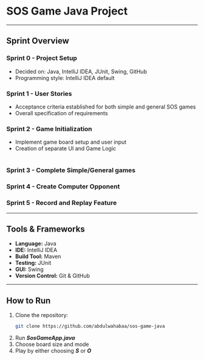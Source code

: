 # SOS Game Java Project

---

## Sprint Overview

### **Sprint 0 - Project Setup**
- Decided on: Java, IntelliJ IDEA, JUnit, Swing, GitHub
- Programming style: IntelliJ IDEA default

### **Sprint 1 - User Stories**
- Acceptance criteria established for both simple and general SOS games
- Overall specification of requirements

### **Sprint 2 - Game Initialization**
- Implement game board setup and user input
- Creation of separate UI and Game Logic

#

### **Sprint 3 - Complete Simple/General games**


### **Sprint 4 - Create Computer Opponent**


### **Sprint 5 - Record and Replay Feature**


---

##  Tools & Frameworks
- **Language:** Java
- **IDE:** IntelliJ IDEA
- **Build Tool:** Maven
- **Testing:** JUnit
- **GUI:** Swing
- **Version Control:** Git & GitHub

---

##  How to Run
1. Clone the repository:
   ```bash
   git clone https://github.com/abdulwahabaa/sos-game-java
2. Run ***SosGameApp.java***
3. Choose board size and mode
4. Play by either choosing ***S*** or ***O***
